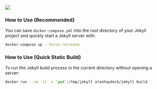 [![](https://images.microbadger.com/badges/image/alexhaydock/jekyll.svg)](https://hub.docker.com/r/alexhaydock/jekyll "Badge")

### How to Use (Recommended)
You can save `docker-compose.yml` into the root directory of your Jekyll project and quickly start a Jekyll server with:
```sh
docker-compose up --force-recreate
```

### How to Use (Quick Static Build)
To run the Jekyll build process in the current directory without opening a server:
```sh
docker run --rm -it -v `pwd`:/tmp/jekyll alexhaydock/jekyll build
```
